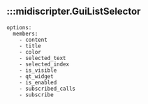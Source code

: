 ## :::midiscripter.GuiListSelector
    options:
      members:
        - content
        - title
        - color
        - selected_text
        - selected_index
        - is_visible
        - qt_widget
        - is_enabled
        - subscribed_calls
        - subscribe
